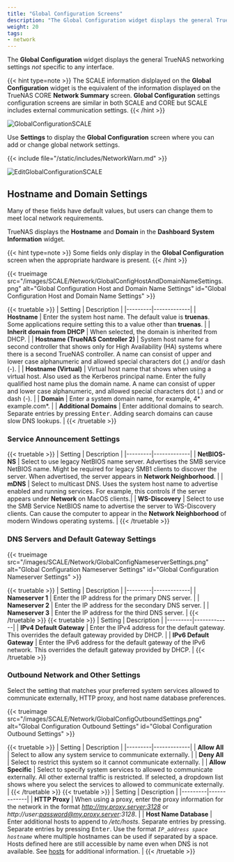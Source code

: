 ```yaml
---
title: "Global Configuration Screens"
description: "The Global Configuration widget displays the general TrueNAS SCALE network settings not specific to any interface."
weight: 20
tags:
- network
---
```


The **Global Configuration** widget displays the general TrueNAS networking settings *not* specific to any interface. 

{{< hint type=note >}}
The SCALE information dislplayed on the **Global Configuration** widget is the equivalent of the information displayed on the TrueNAS CORE **Network Summary** screen. **Global Configuration** settings configuration screens are similar in both SCALE and CORE but SCALE includes external communication settings.
{{< /hint >}}

![GlobalConfigurationSCALE](/images/SCALE/Network/GlobalConfiguration.png "Global Configuration")

Use **Settings** to display the **Global Configuration** screen where you can add or change global network settings.

{{< include file="/static/includes/NetworkWarn.md" >}}

![EditGlobalConfigurationSCALE](/images/SCALE/Network/EditGlobalConfiguration.png "Global Configuration Options")

## Hostname and Domain Settings
Many of these fields have default values, but users can change them to meet local network requirements.

TrueNAS displays the **Hostname** and **Domain** in the **Dashboard** **System Information** widget. 

{{< hint type=note >}}
Some fields only display in the **Global Configuration** screen when the appropriate hardware is present.
{{< /hint >}}  

{{< trueimage src="/images/SCALE/Network/GlobalConfigHostAndDomainNameSettings.png" alt="Global Configuration Host and Domain Name Settings" id="Global Configuration Host and Domain Name Settings" >}}

{{< truetable >}}
| Setting | Description |
|---------|-------------|
| **Hostname** | Enter the system host name. The default value is **truenas**. Some applications require setting this to a value other than **truenas**. |
| **Inherit domain from DHCP** | When selected, the domain is inherited from DHCP. |
| **Hostname (TrueNAS Controller 2)** | System host name for a second controller that shows only for High Availability (HA) systems where there is a second TrueNAS controller. A name can consist of upper and lower case alphanumeric and allowed special characters dot (.) and/or dash (-). |
| **Hostname (Virtual)** | Virtual host name that shows when using a virtual host. Also used as the Kerberos principal name. Enter the fully qualified host name plus the domain name. A name can consist of upper and lower case alphanumeric, and allowed special characters dot (.) and or dash (-). |
| **Domain** | Enter a system domain name, for example, 4* example.com*. |
| **Additional Domains** | Enter additional domains to search. Separate entries by pressing <kbd>Enter</kbd>. Adding search domains can cause slow DNS lookups. |
{{< /truetable >}}

### Service Announcement Settings

{{< truetable >}}
| Setting | Description |
|---------|-------------|
| **NetBIOS-NS** | Select to use legacy NetBIOS name server. Advertises the SMB service NetBIOS name. Might be required for legacy SMB1 clients to discover the server. When advertised, the server appears in **Network Neighborhood**. |
| **mDNS** | Select to multicast DNS. Uses the system host name to advertise enabled and running services. For example, this controls if the server appears under **Network** on MacOS clients.|
| **WS-Discovery** | Select to use the SMB Service NetBIOS name to advertise the server to WS-Discovery clients. Can cause the computer to appear in the **Network Neighborhood** of modern Windows operating systems. |
{{< /truetable >}}

### DNS Servers and Default Gateway Settings

{{< trueimage src="/images/SCALE/Network/GlobalConfigNameserverSettings.png" alt="Global Configuration Nameserver Settings" id="Global Configuration Nameserver Settings" >}}

{{< truetable >}}
| Setting | Description |
|---------|-------------|
| **Nameserver 1** | Enter the IP address for the primary DNS server. |
| **Nameserver 2** | Enter the IP address for the secondary DNS server. |
| **Nameserver 3** | Enter the IP address for the third DNS server. |
{{< /truetable >}}
{{< truetable >}}
| Setting | Description |
|---------|-------------|
| **IPv4 Default Gateway** | Enter the IPv4 address for the default gateway. This overrides the default gateway provided by DHCP. |
| **IPv6 Default Gateway** | Enter the IPv6 address for the default gateway of the IPv6 network. This overrides the default gateway provided by DHCP. |
{{< /truetable >}}

### Outbound Network and Other Settings
Select the setting that matches your preferred system services allowed to communicate externally, HTTP proxy, and host name database preferences.

{{< trueimage src="/images/SCALE/Network/GlobalConfigOutboundSettings.png" alt="Global Configuration Outbound Settings" id="Global Configuration Outbound Settings" >}}

{{< truetable >}}
| Setting | Description |
|---------|-------------|
| **Allow All** | Select to allow any system service to communicate externally. |
| **Deny All** | Select to restrict this system so it cannot communicate externally. |
| **Allow Specific** | Select to specify system services to allowed to communicate externally. All other external traffic is restricted. If selected, a dropdown list shows where you select the services to allowed to communicate externally. |
{{< /truetable >}}
{{< truetable >}}
| Setting | Description |
|---------|-------------|
| **HTTP Proxy** | When using a proxy, enter the proxy information for the network in the format *http://my.proxy.server:3128* or *http://user:password@my.proxy.server:3128*. |
| **Host Name Database** | Enter additional hosts to append to */etc/hosts*. Separate entries by pressing. Separate entries by pressing <kbd>Enter</kbd>. Use the format *`IP_address space hostname`* where multiple hostnames can be used if separated by a space. Hosts defined here are still accessible by name even when DNS is not available. See [hosts](https://manpages.debian.org/unstable/bind9-host/host.1.en.html) for additional information. |
{{< /truetable >}}
